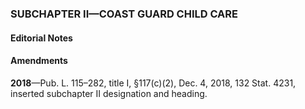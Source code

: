 ### SUBCHAPTER II—COAST GUARD CHILD CARE ###

#### **Editorial Notes** ####

#### Amendments ####

**2018**—Pub. L. 115–282, title I, §117(c)(2), Dec. 4, 2018, 132 Stat. 4231, inserted subchapter II designation and heading.